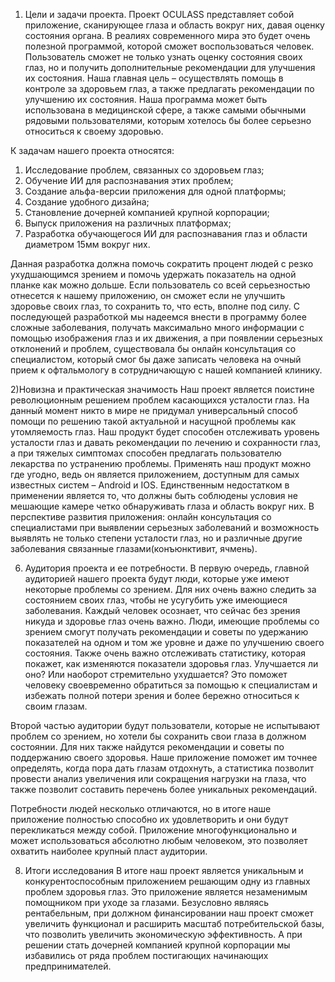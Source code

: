 1) Цели и задачи проекта.
Проект OCULASS представляет собой приложение, сканирующее глаза и область вокруг них, давая оценку состояния органа. В реалиях современного мира это будет очень полезной программой, которой сможет воспользоваться человек. Пользователь сможет не только узнать оценку состояния своих глаз, но и получить дополнительные рекомендации для улучшения их состояния.
Наша главная цель – осуществлять помощь в контроле за здоровьем глаз, а также предлагать рекомендации по улучшению их состояния. Наша программа может быть использована в медицинской сфере, а также самыми обычными рядовыми пользователями, которым хотелось бы более серьезно относиться к своему здоровью.

К задачам нашего проекта относятся:
1.	Исследование проблем, связанных со здоровьем глаз;
2.	Обучение ИИ для распознавания этих проблем;
3.	Создание альфа-версии приложения для одной платформы;
4.	Создание удобного дизайна;
5.	Становление дочерней компанией крупной корпорации;
6.	Выпуск приложения на различных платформах;
7.	Разработка обучающегося ИИ для распознавания глаз и области диаметром 15мм вокруг них.

Данная разработка должна помочь сократить процент людей с резко ухудшающимся зрением и помочь удержать показатель на одной планке как можно дольше. Если пользователь со всей серьезностью отнесется к нашему приложению, он сможет если не улучшить здоровье своих глаз, то сохранить то, что есть, вполне под силу.
С последующей разработкой мы надеемся внести в программу более сложные заболевания, получать максимально много информации с помощью изображения глаз и их движения, а при появлении серьезных отклонений и проблем, существовала бы онлайн консультация со специалистом, который смог бы даже записать человека  на очный прием к офтальмологу в сотрудничающую с нашей компанией клинику.

2)Новизна и практическая значимость
Наш проект является поистине революционным решением проблем касающихся усталости глаз. На данный момент никто в мире не придумал универсальный способ помощи по решению такой актуальной и насущной проблемы как утомляемость глаз. Наш продукт будет способен отслеживать уровень усталости глаз и давать рекомендации по лечению и сохранности глаз, а при тяжелых симптомах способен предлагать пользователю лекарства по устранению проблемы. Применять наш продукт можно где угодно, ведь он является приложением, доступным для самых известных систем – Android и  IOS.
Единственным недостатком в применении является то, что должны быть соблюдены условия не мешающие камере четко обнаруживать глаза и область вокруг них. В перспективе развития приложения: онлайн консультация со специалистами при выявлении серьезных заболеваний и возможность выявлять не только степени усталости глаз, но и различные другие заболевания связанные глазами(конъюнктивит, ячмень).

6) Аудитория проекта и ее потребности.
В первую очередь, главной аудиторией нашего проекта будут люди, которые уже имеют некоторые проблемы со зрением. Для них очень важно следить за состоянием своих глаз, чтобы не усугубить уже имеющиеся заболевания. Каждый человек осознает, что сейчас без зрения никуда и здоровье глаз очень важно.
Люди, имеющие проблемы со зрением смогут получать рекомендации и советы по удержанию показателей на одном и том же уровне и даже по улучшению своего состояния. Также очень важно отслеживать статистику, которая покажет, как изменяются показатели здоровья глаз. Улучшается ли оно? Или наоборот стремительно ухудшается? Это поможет человеку своевременно обратиться за помощью к специалистам и избежать полной потери зрения и более бережно относиться к своим глазам.

Второй частью аудитории будут пользователи, которые не испытывают проблем со зрением, но хотели бы сохранить свои глаза в должном состоянии. Для них также найдутся рекомендации и советы по поддержанию своего здоровья. Наше приложение поможет им точнее определять, когда пора дать глазам отдохнуть, а статистика позволит провести анализ увеличения или сокращения нагрузки на глаза, что также позволит составить перечень более уникальных рекомендаций.

Потребности людей несколько отличаются, но в итоге наше приложение полностью способно их удовлетворить и они будут перекликаться между собой. Приложение многофункционально и может использоваться абсолютно любым человеком, это позволяет охватить наиболее крупный пласт аудитории.

 8) Итоги исследования
В итоге наш проект является уникальным и конкурентоспособным приложением решающим одну из главных проблем здоровья глаз. Это приложение является незаменимым помощником при уходе за глазами. Безусловно являясь рентабельным, при должном финансировании наш проект сможет увеличить функционал и расширить масштаб потребительской базы, что позволить увеличить экономическую эффективность. А при решении стать дочерней компанией крупной корпорации мы избавились от ряда проблем постигающих начинающих предпринимателей.


